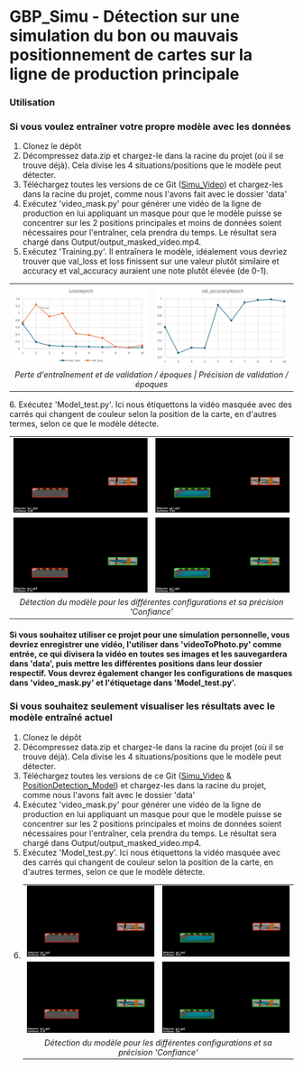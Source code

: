 # GBP_Simu - Détection sur une simulation du bon ou mauvais positionnement de cartes sur la ligne de production principale

### Utilisation
### Si vous voulez entraîner votre propre modèle avec les données
1. Clonez le dépôt  
2. Décompressez data.zip et chargez-le dans la racine du projet (où il se trouve déjà). Cela divise les 4 situations/positions que le modèle peut détecter.  
3. Téléchargez toutes les versions de ce Git ([Simu_Video](https://github.com/IsmaTIBU/GBP_Simu/releases/tag/Simu_Video)) et chargez-les dans la racine du projet, comme nous l'avons fait avec le dossier 'data'  
4. Exécutez 'video_mask.py' pour générer une vidéo de la ligne de production en lui appliquant un masque pour que le modèle puisse se concentrer sur les 2 positions principales et moins de données soient nécessaires pour l'entraîner, cela prendra du temps. Le résultat sera chargé dans Output/output_masked_video.mp4.  
5. Exécutez 'Training.py'. Il entraînera le modèle, idéalement vous devriez trouver que val_loss et loss finissent sur une valeur plutôt similaire et accuracy et val_accuracy auraient une note plutôt élevée (de 0-1).  
<table>
<tr>
<td><img src="README_images/loss.png" width="400"/></td>
<td><img src="README_images/val_accuracy.png" width="400"/></td>
</tr>
<tr>
<td colspan="2" align="center"><em>Perte d'entraînement et de validation / époques | Précision de validation / époques</em></td>
</tr>
</table>
6. Exécutez 'Model_test.py'. Ici nous étiquettons la vidéo masquée avec des carrés qui changent de couleur selon la position de la carte, en d'autres termes, selon ce que le modèle détecte.  
<table>
<tr>
<td><img src="README_images/bp1_bp2.png" alt="Carte Carrée" width="400"/></td>
<td><img src="README_images/gp1_bp2.png" alt="Carte Carrée" width="400"/></td>
</tr>
<tr>
<td><img src="README_images/bp1_gp2.png" alt="Carte Carrée" width="400"/></td>
<td><img src="README_images/gp1_gp2.png" alt="Carte Carrée" width="400"/></td>
</tr>
<tr>
<td colspan="4" align="center"><em>Détection du modèle pour les différentes configurations et sa précision 'Confiance'</em></td>
</tr>
</table>

#### Si vous souhaitez utiliser ce projet pour une simulation personnelle, vous devriez enregistrer une vidéo, l'utiliser dans 'videoToPhoto.py' comme entrée, ce qui divisera la vidéo en toutes ses images et les sauvegardera dans 'data', puis mettre les différentes positions dans leur dossier respectif. Vous devrez également changer les configurations de masques dans 'video_mask.py' et l'étiquetage dans 'Model_test.py'.   

### Si vous souhaitez seulement visualiser les résultats avec le modèle entraîné actuel  
1. Clonez le dépôt
2. Décompressez data.zip et chargez-le dans la racine du projet (où il se trouve déjà). Cela divise les 4 situations/positions que le modèle peut détecter.
3. Téléchargez toutes les versions de ce Git ([Simu_Video](https://github.com/IsmaTIBU/GBP_Simu/releases/tag/Simu_Video) & [PositionDetection_Model](https://github.com/IsmaTIBU/GBP_Simu/releases/tag/PosiotionDetection_Model)) et chargez-les dans la racine du projet, comme nous l'avons fait avec le dossier 'data'  
4. Exécutez 'video_mask.py' pour générer une vidéo de la ligne de production en lui appliquant un masque pour que le modèle puisse se concentrer sur les 2 positions principales et moins de données soient nécessaires pour l'entraîner, cela prendra du temps. Le résultat sera chargé dans Output/output_masked_video.mp4.  
5. Exécutez 'Model_test.py'. Ici nous étiquettons la vidéo masquée avec des carrés qui changent de couleur selon la position de la carte, en d'autres termes, selon ce que le modèle détecte.
6. <table>
<tr>
<td><img src="README_images/bp1_bp2.png" alt="Carte Carrée" width="400"/></td>
<td><img src="README_images/gp1_bp2.png" alt="Carte Carrée" width="400"/></td>
</tr>
<tr>
<td><img src="README_images/bp1_gp2.png" alt="Carte Carrée" width="400"/></td>
<td><img src="README_images/gp1_gp2.png" alt="Carte Carrée" width="400"/></td>
</tr>
<tr>
<td colspan="4" align="center"><em>Détection du modèle pour les différentes configurations et sa précision 'Confiance'</em></td>
</tr>
</table>
